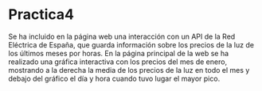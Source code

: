 # Practica4

Se ha incluido en la página web una interacción con un API de la Red Eléctrica de España, que guarda 
información sobre los precios de la luz de los últimos meses por horas. En la página principal de la
web se ha realizado una gráfica interactiva con los precios del mes de enero, mostrando a la derecha 
la media de los precios de la luz en todo el mes y debajo del gráfico el día y hora cuando tuvo lugar
el mayor pico.